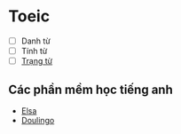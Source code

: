 # Toeic

- [ ] Danh từ
- [ ] Tính từ
- [ ] [Trạng từ](Adverb.md)

## Các phần mềm học tiếng anh

- [Elsa](https://elsaspeak.com)
- [Doulingo](https://www.duolingo.com/)
